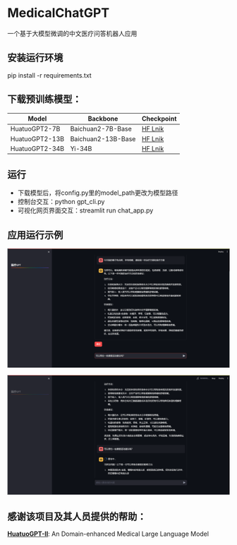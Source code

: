 # MedicalChatGPT
一个基于大模型微调的中文医疗问答机器人应用

## 安装运行环境
pip install -r requirements.txt

## 下载预训练模型：
| Model          | Backbone           | Checkpoint    |
| -------------- | ------------------ | ------------- |
| HuatuoGPT2-7B  | Baichuan2-7B-Base  | [HF Lnik](https://huggingface.co/FreedomIntelligence/HuatuoGPT2-7B) |
| HuatuoGPT2-13B | Baichuan2-13B-Base | [HF Lnik](https://huggingface.co/FreedomIntelligence/HuatuoGPT2-13B) |
| HuatuoGPT2-34B | Yi-34B             | [HF Lnik](https://huggingface.co/FreedomIntelligence/HuatuoGPT2-34B) |

## 运行
- 下载模型后，将config.py里的model_path更改为模型路径
- 控制台交互：python gpt_cli.py
- 可视化网页界面交互：streamlit run chat_app.py

## 应用运行示例
<p align="center">
  <img src="./images/image01.png" width="1000" alt="示例1"/>
</p>

<p align="center">
  <img src="./images/image02.png" width="1000" alt="示例2"/>
</p>

## 感谢该项目及其人员提供的帮助：
[**HuatuoGPT-II**](https://github.com/FreedomIntelligence/HuatuoGPT-II): An Domain-enhanced Medical Large Language Model